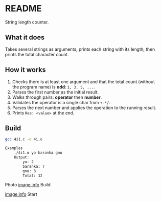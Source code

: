 # README

String length counter.


## What it does

Takes several strings as arguments, prints each string with its length, then prints the total character count.

## How it works

1) Checks there is at least one argument and that the total count (without the program name) is **odd**: `1, 3, 5, ...`.  
2) Parses the first number as the initial result.  
3) Walks through pairs: **operator** then **number**.  
4) Validates the operator is a single char from `+-*/`.  
5) Parses the next number and applies the operation to the running result.  
6) Prints `Res: <value>` at the end.



## Build

```bash
gcc 4i1.c -o 4i.o

Examples
    ./4i1.o yo baranka gnu
    Output: 
        yo: 2
        baranka: 7
        gnu: 3
        Total: 12

```

Photo
[image info](scary_hw/4zadanija/4i1/photo/gcc.png) Build

[image info](scary_hw/4zadanija/4i1/photo/start.png) Start






